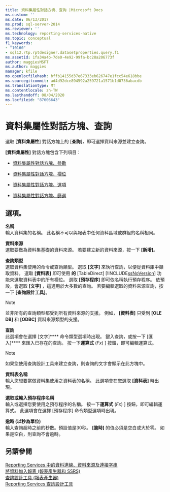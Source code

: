 ```yaml
---
title: 資料集屬性對話方塊、查詢 |Microsoft Docs
ms.custom: ''
ms.date: 06/13/2017
ms.prod: sql-server-2014
ms.reviewer: ''
ms.technology: reporting-services-native
ms.topic: conceptual
f1_keywords:
- "10160"
- sql12.rtp.rptdesigner.datasetproperties.query.f1
ms.assetid: 1fa34a4b-7de0-4e92-99fa-bc28a206773f
author: maggiesMSFT
ms.author: maggies
manager: kfile
ms.openlocfilehash: bffb14155d37e67333eb626747e1fcc54e618bbe
ms.sourcegitcommit: ad4d92dce894592a259721a1571b1d8736abacdb
ms.translationtype: MT
ms.contentlocale: zh-TW
ms.lasthandoff: 08/04/2020
ms.locfileid: "87606643"
---
```

# <a name="dataset-properties-dialog-box-query"></a>資料集屬性對話方塊、查詢
  選取 [**資料集屬性**] 對話方塊上的 [**查詢**]，即可選擇資料來源並建立查詢。  
  
 **[資料集屬性]** 對話方塊包含下列項目：  
  
-   [資料集屬性對話方塊、參數](report-data/dataset-properties-dialog-box-parameters.md)  
  
-   [資料集屬性對話方塊、欄位](../../2014/reporting-services/dataset-properties-dialog-box-fields.md)  
  
-   [資料集屬性對話方塊、選項](../../2014/reporting-services/dataset-properties-dialog-box-options.md)  
  
-   [資料集屬性對話方塊、篩選](report-data/dataset-properties-dialog-box-filters.md)  
  
## <a name="options"></a>選項。  
 **名稱**  
 輸入資料集的名稱。 此名稱不可以與報表中任何資料區域或群組的名稱相同。  
  
 **資料來源**  
 選取要做為資料集基礎的資料來源。 若要建立新的資料來源，按一下 **[新增]**。  
  
 **查詢類型**  
 選取資料集使用的命令或查詢類型。 選取 **[文字]** 來執行查詢，以便從資料庫中擷取資料。 選取 **[資料表]** 即可使用 **的** [TableDirect] [!INCLUDE[ssNoVersion](../includes/ssnoversion-md.md)] 功能來選取資料表中的所有欄位。 選取 **[預存程序]** 即可依名稱執行預存程序。 依預設，會選取 **[文字]** ，這適用於大多數的查詢。 若要編輯選取的資料來源查詢，按一下 **[查詢設計工具]**。  
  
> [!NOTE]  
>  並非所有的查詢類型都受到所有資料來源的支援。 例如， **[資料表]** 只受到 **[OLE DB]** 和 **[ODBC]** 資料來源類型的支援。  
  
 **查詢**  
 此選項會在選擇 [文字]**** 命令類型選項時出現。 鍵入查詢，或按一下 [匯入]**** 來匯入已存在的查詢。 按一下**運算式** (*Fx*) ] 按鈕，即可編輯運算式。  
  
> [!NOTE]  
>  如果您使用查詢設計工具來建立查詢，則查詢的文字會顯示在此方塊中。  
  
 **資料表名稱**  
 輸入您想要當做資料集使用之資料表的名稱。 此選項會在您選取 **[資料表]** 時出現。  
  
 **選取或輸入預存程序名稱**  
 輸入或選擇您要使用之預存程序的名稱。 按一下**運算式** (*Fx*) ] 按鈕，即可編輯運算式。 此選項會在選擇 [預存程序] 命令類型選項時出現。  
  
 **逾時 (以秒為單位)**  
 輸入查詢超時之前的秒數。預設值是30秒。 **[逾時]** 的值必須是空白或大於零。 如果是空白，則查詢不會逾時。  
  
## <a name="see-also"></a>另請參閱  
 [Reporting Services 中的資料連線、資料來源及連接字串](../../2014/reporting-services/data-connections-data-sources-and-connection-strings-in-reporting-services.md)   
 [將資料加入報表 &#40;報表產生器和 SSRS&#41;](report-data/report-datasets-ssrs.md)   
 [查詢設計工具 &#40;報表產生器&#41;](../../2014/reporting-services/query-designers-report-builder.md)   
 [Reporting Services 查詢設計工具](../../2014/reporting-services/reporting-services-query-designers.md)  
  
  
